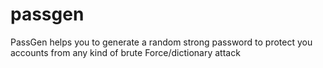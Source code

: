 # passgen
PassGen helps you to generate a random strong password to protect you accounts from any kind of brute Force/dictionary attack
